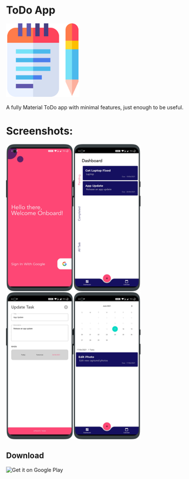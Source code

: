 # ToDo App

<img src="/screenshots/app_logo.png" height="200px"/> <br><br>
A fully Material ToDo app with minimal features, just enough to be useful.


# Screenshots:

<img src="/screenshots/Screenshot_20210617-164007_oneplus-oneplus8pro-portrait.png" height="400px"/><img src="/screenshots/Screenshot_20210617-164503_oneplus-oneplus8pro-portrait.png" height="400px"/>
<img src="/screenshots/Screenshot_20210617-164453_oneplus-oneplus8pro-portrait.png" height="400px"/><img src="/screenshots/Screenshot_20210617-164148_oneplus-oneplus8pro-portrait.png" height="400px"/>

## Download
<!-- <a href="https://play.google.com/store/apps/details?id=com.avjindersinghsekhon.minimaltodo&utm_source=global_co&utm_medium=prtnr&utm_content=Mar2515&utm_campaign=PartBadge&pcampaignid=MKT-AC-global-none-all-co-pr-py-PartBadges-Oct1515-1"> -->
<img alt="Get it on Google Play" src="https://play.google.com/intl/en_us/badges/images/apps/en-play-badge.png" height="50px"/></a>
